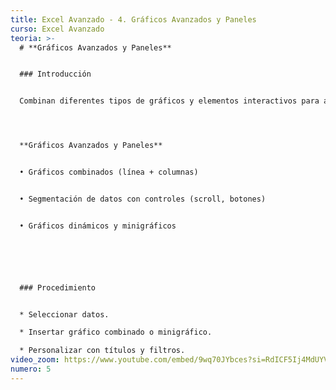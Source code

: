```yaml
---
title: Excel Avanzado - 4. Gráficos Avanzados y Paneles
curso: Excel Avanzado
teoria: >-
  # **Gráficos Avanzados y Paneles**


  ### Introducción


  Combinan diferentes tipos de gráficos y elementos interactivos para análisis visual avanzado.




  **Gráficos Avanzados y Paneles**


  •	Gráficos combinados (línea + columnas)


  •	Segmentación de datos con controles (scroll, botones)


  •	Gráficos dinámicos y minigráficos






  ### Procedimiento


  * Seleccionar datos.

  * Insertar gráfico combinado o minigráfico.

  * Personalizar con títulos y filtros.
video_zoom: https://www.youtube.com/embed/9wq70JYbces?si=RdICF5Ij4MdUYVhl
numero: 5
---
```


